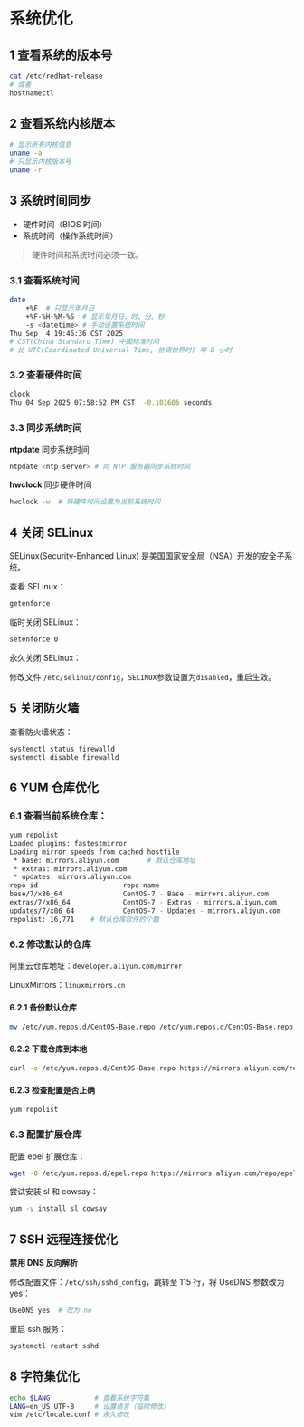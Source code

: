 # 系统优化

## 1 查看系统的版本号

```bash
cat /etc/redhat-release
# 或者
hostnamectl
```



## 2 查看系统内核版本

```bash
# 显示所有内核信息
uname -a
# 只显示内核版本号
uname -r
```



## 3 系统时间同步

- 硬件时间（BIOS 时间）
- 系统时间（操作系统时间）

> 硬件时间和系统时间必须一致。

### 3.1 查看系统时间

```bash
date
    +%F  # 只显示年月日 
    +%F-%H-%M-%S  # 显示年月日、时、分、秒 
    -s <datetime> # 手动设置系统时间
Thu Sep  4 19:46:36 CST 2025
# CST(China Standard Time) 中国标准时间
# 比 UTC(Coordinated Universal Time, 协调世界时) 早 8 小时
```

### 3.2 查看硬件时间

```bash
clock
Thu 04 Sep 2025 07:58:52 PM CST  -0.101606 seconds
```

### 3.3 同步系统时间

**ntpdate** 同步系统时间

```bash
ntpdate <ntp server> # 向 NTP 服务器同步系统时间
```

**hwclock** 同步硬件时间

```bash
hwclock -w  # 将硬件时间设置为当前系统时间
```



## 4 关闭 SELinux

SELinux(Security-Enhanced Linux) 是美国国家安全局（NSA）开发的安全子系统。

查看 SELinux：

```bash
getenforce
```

临时关闭 SELinux：

```bash
setenforce 0
```

永久关闭 SELinux：

修改文件 `/etc/selinux/config`，`SELINUX`参数设置为`disabled`，重启生效。



## 5 关闭防火墙

查看防火墙状态：

```bash
systemctl status firewalld
systemctl disable firewalld
```



## 6 YUM 仓库优化

### 6.1 查看当前系统仓库：

```bash
yum repolist
Loaded plugins: fastestmirror
Loading mirror speeds from cached hostfile
 * base: mirrors.aliyun.com       # 默认仓库地址
 * extras: mirrors.aliyun.com     
 * updates: mirrors.aliyun.com
repo id                     repo name                                    status
base/7/x86_64               CentOS-7 - Base - mirrors.aliyun.com         10,072
extras/7/x86_64             CentOS-7 - Extras - mirrors.aliyun.com       526
updates/7/x86_64            CentOS-7 - Updates - mirrors.aliyun.com      6,173
repolist: 16,771    # 默认仓库软件的个数
```

### 6.2 修改默认的仓库

阿里云仓库地址：`developer.aliyun.com/mirror`

LinuxMirrors：`linuxmirrors.cn`

#### 6.2.1 备份默认仓库

```bash
mv /etc/yum.repos.d/CentOS-Base.repo /etc/yum.repos.d/CentOS-Base.repo.bak
```

#### 6.2.2 下载仓库到本地

```bash
curl -o /etc/yum.repos.d/CentOS-Base.repo https://mirrors.aliyun.com/repo/Centos-7.repo
```

#### 6.2.3 检查配置是否正确

```bash
yum repolist
```

### 6.3 配置扩展仓库

配置 epel 扩展仓库：

```bash
wget -O /etc/yum.repos.d/epel.repo https://mirrors.aliyun.com/repo/epel-7.repo
```

尝试安装 sl 和 cowsay：

```bash
yum -y install sl cowsay
```



## 7 SSH 远程连接优化

**禁用 DNS 反向解析**

修改配置文件：`/etc/ssh/sshd_config`，跳转至 115 行，将 UseDNS 参数改为 yes：

```bash
UseDNS yes  # 改为 no
```

重启 ssh 服务：

```bash
systemctl restart sshd
```



## 8 字符集优化

```bash
echo $LANG           # 查看系统字符集
LANG=en_US.UTF-8     # 设置语言（临时修改）
vim /etc/locale.conf # 永久修改
```

 
